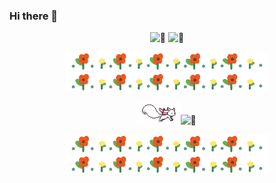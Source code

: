 ### Hi there 👋

<p align=center>
<img height="150px" alt="🦑" src="https://github-readme-stats.vercel.app/api?username=zivenyang&show_icons=true"> <img height="150px" alt="🦑" src="https://github-readme-stats.vercel.app/api/top-langs/?username=zivenyang&layout=compact">  
</p>

<p align=center>
  <img height="30px" src="./images/flower.gif"/>
  <img height="30px" src="./images/flower.gif"/>
</p>
<p align=center>
  <img height="35px" src="./images/%E7%99%BD%E7%8B%90.gif"/><img height="70px" alt="🦑" src="https://count.getloli.com/get/@zivenyang?theme=rule34">
</p>
<p align=center>
  <img height="30px" src="./images/flower.gif"/>
  <img height="30px" src="./images/flower.gif"/>
</p>








